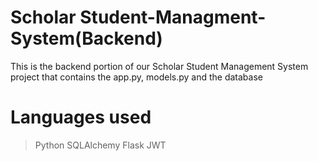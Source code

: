 ﻿# Scholar Student-Managment-System(Backend)

 This is the backend portion of our Scholar Student Management System project that contains the app.py, models.py and the database

 # Languages used
>Python
>SQLAlchemy
>Flask
>JWT
